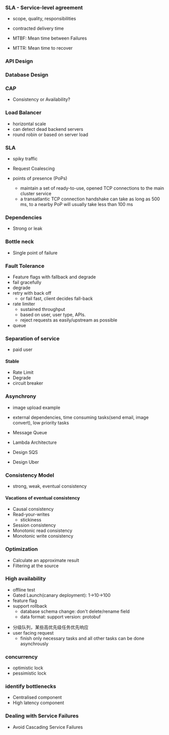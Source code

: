 ### SLA - Service-level agreement
- scope, quality, responsibilities
- contracted delivery time

- MTBF: Mean time between Failures
- MTTR: Mean time to recover

### API Design

### Database Design

### CAP
- Consistency or Availability?

### Load Balancer
- horizontal scale
- can detect dead backend servers
- round robin or based on server load


### SLA
- spiky traffic
- Request Coalescing

- points of presence (PoPs)
  - maintain a set of ready-to-use, opened TCP connections to the main cluster service
  - a transatlantic TCP connection handshake can take as long as 500 ms, to a nearby PoP will usually take less than 100 ms

### Dependencies
- Strong or leak

### Bottle neck
- Single point of failure

### Fault Tolerance
- Feature flags with fallback and degrade
- fail gracefully
- degrade
- retry with back off
  - or fail fast, client decides fall-back
- rate limiter
  - sustained throughput
  - based on user, user type, APIs.
  - reject requests as easily/upstream as possible
- queue

### Separation of service
- paid user

#### Stable
<!-- - 限流、降级、熔断、隔离、路由 & 负载均衡、服务注册 & 发现 -->
- Rate Limit
- Degrade
- circuit breaker


### Asynchrony
- image upload example
- external dependencies, time consuming tasks(send email, image convert), low priority tasks
- Message Queue

- Lambda Architecture
- Design SQS
- Design Uber


### Consistency Model
- strong, weak, eventual consistency
#### Vacations of eventual consistency
- Causal consistency
- Read-your-writes
  - stickiness
- Session consistency
- Monotonic read consistency
- Monotonic write consistency

### Optimization
- Calculate an approximate result
- Filtering at the source

### High availability
- offline test
- Gated Launch(canary deployment): 1->10->100
- feature flag
- support rollback
  - database schema change: don't delete/rename field
  - data format: support version: protobuf

<!-- - 延迟截断，对于太老的请求，直接给出拒绝响应，让它在应用层重试 -->
- 分级队列，某些高优先级任务优先响应
- user facing request
  - finish only necessary tasks and all other tasks can be done asynchrously

### concurrency
- optimistic lock
- pessimistic lock


### identify bottlenecks
- Centralised component
- High latency component

### Dealing with Service Failures
- Avoid Cascading Service Failures
